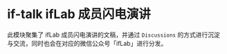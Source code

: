 # if-talk ifLab 成员闪电演讲

此模块聚集了 ifLab 成员闪电演讲的文稿，并通过 `Discussions` 的方式进行沉淀与交流，同时也会在对应的微信公众号「ifLab」进行分发。
